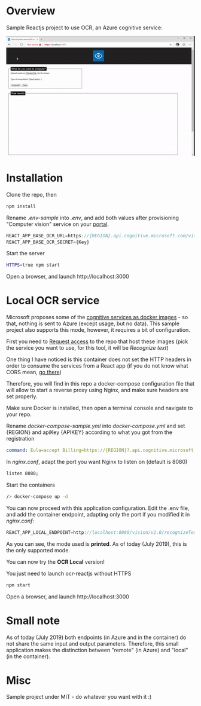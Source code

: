 # Overview

Sample Reactjs project to use OCR, an Azure cognitive service:

![Demo](./doc/demo.gif)

# Installation

Clone the repo, then

```sh
npm install
```

Rename *.env-sample* into *.env*, and add both values after provisioning "Computer vision" service on your [portal](https://portal.azure.com).

```js
REACT_APP_BASE_OCR_URL=https://{REGION}.api.cognitive.microsoft.com/vision/v2.0/recognizeText?mode=Printed
REACT_APP_BASE_OCR_SECRET={Key}
```

Start the server

```sh
HTTPS=true npm start
```

Open a browser, and launch http://localhost:3000

# Local OCR service

Microsoft proposes some of the [cognitive services as docker images](https://docs.microsoft.com/en-us/azure/cognitive-services/cognitive-services-container-supportà) - so that, nothing is sent to Azure (except usage, but no data). This sample project also supports this mode, however, it requires a bit of configuration.

First you need to  [Request access](https://docs.microsoft.com/en-us/azure/cognitive-services/cognitive-services-container-support#container-availability-in-azure-cognitive-services) to the repo that host these images (pick the service you want to use, for this tool, it will be *Recognize text*)

One thing I have noticed is this container does not set the HTTP headers in order to consume the services from a React app (if you do not know what CORS mean, [go there](https://fr.wikipedia.org/wiki/Cross-origin_resource_sharing))

Therefore, you will find in this repo a docker-compose configuration file that will allow to start a reverse proxy using Nginx, and make sure headers are set properly.

Make sure Docker is installed, then open a terminal console and navigate to your repo.

Rename *docker-compose-sample.yml* into *docker-compose.yml* and set {REGION} and apiKey {APIKEY} according to what you got from the registration

```yml
command: Eula=accept Billing=https://{REGION}?.api.cognitive.microsoft.com/vision/v2.0 ApiKey={API-KEY}
```

In *nginx.conf*, adapt the port you want Nginx to listen on (default is 8080)

```sh
listen 8080;
```

Start the containers

```sh
/> docker-compose up -d
```

You can now proceed with this application configuration. Edit the .env file, and add the container endpoint, adapting only the port if you modified it in *nginx.conf*:

```js
REACT_APP_LOCAL_ENDPOINT=http://localhost:8080/vision/v2.0/recognizeText?mode=printed
```

As you can see, the mode used is **printed**. As of today (July 2019), this is the only supported mode.

You can now try the **OCR Local** version!

You just need to launch ocr-reactjs without HTTPS

```sh
npm start
```

Open a browser, and launch http://localhost:3000

# Small note

As of today (July 2019) both endpoints (in Azure and in the container) do not share the same input and output parameters. Therefore, this small application makes the distinction between "remote" (in Azure) and "local" (in the container).

# Misc

Sample project under MIT - do whatever you want with it :)
